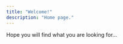 ```yaml
---
title: "Welcome!"
description: "Home page."
---
```


Hope you will find what you are looking for...
